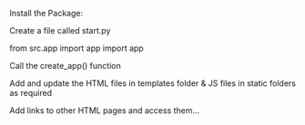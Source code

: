 Install the Package:

Create a file called start.py

from src.app import app
import app

Call the create_app() function

Add and update the HTML files in templates folder & JS files in static folders as required

Add links to other HTML pages and access them...

